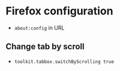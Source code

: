 # Firefox configuration

- `about:config` in URL

## Change tab by scroll

- `toolkit.tabbox.switchByScrolling true`

